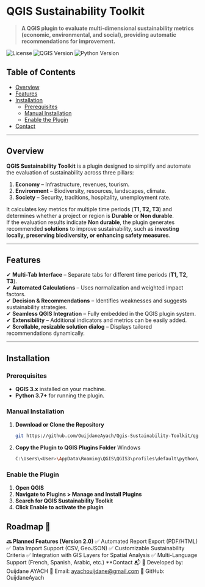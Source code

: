 # QGIS Sustainability Toolkit

> **A QGIS plugin to evaluate multi-dimensional sustainability metrics (economic, environmental, and social), providing automatic recommendations for improvement.**

![License](https://img.shields.io/badge/license-GPLv2-blue.svg)
![QGIS Version](https://img.shields.io/badge/QGIS-3.x-green.svg)
![Python Version](https://img.shields.io/badge/Python-3.7%2B-yellow.svg)

## Table of Contents

- [Overview](#overview)
- [Features](#features)
- [Installation](#installation)
  - [Prerequisites](#prerequisites)
  - [Manual Installation](#manual-installation)
  - [Enable the Plugin](#enable-the-plugin)
- [Contact](#contact)

---

## Overview

**QGIS Sustainability Toolkit** is a plugin designed to simplify and automate the evaluation of sustainability across three pillars:

1. **Economy** – Infrastructure, revenues, tourism.
2. **Environment** – Biodiversity, resources, landscapes, climate.
3. **Society** – Security, traditions, hospitality, unemployment rate.

It calculates key metrics for multiple time periods (**T1, T2, T3**) and determines whether a project or region is **Durable** or **Non durable**.  
If the evaluation results indicate **Non durable**, the plugin generates recommended **solutions** to improve sustainability, such as **investing locally, preserving biodiversity, or enhancing safety measures**.

---

## Features

✔ **Multi-Tab Interface** – Separate tabs for different time periods (**T1, T2, T3**).  
✔ **Automated Calculations** – Uses normalization and weighted impact factors.  
✔ **Decision & Recommendations** – Identifies weaknesses and suggests sustainability strategies.  
✔ **Seamless QGIS Integration** – Fully embedded in the QGIS plugin system.  
✔ **Extensibility** – Additional indicators and metrics can be easily added.  
✔ **Scrollable, resizable solution dialog** – Displays tailored recommendations dynamically.  

---

## Installation

### Prerequisites
- **QGIS 3.x** installed on your machine.
- **Python 3.7+** for running the plugin.

### Manual Installation

1. **Download or Clone the Repository**  
   ```bash
   git https://github.com/OuijdaneAyach/Qgis-Sustainability-Toolkit/qgis-sustainability-toolkit.git
2. **Copy the Plugin to QGIS Plugins Folder**
 Windows
   ```bash
   C:\Users\<User>\AppData\Roaming\QGIS\QGIS3\profiles\default\python\plugins\

### Enable the Plugin
1. **Open QGIS**
2. **Navigate to Plugins > Manage and Install Plugins**
3. **Search for QGIS Sustainability Toolkit**
4. **Click Enable to activate the plugin**

## Roadmap 🚀
**🔜 Planned Features (Version 2.0)**
✅ Automated Report Export (PDF/HTML)
✅ Data Import Support (CSV, GeoJSON)
✅ Customizable Sustainability Criteria
✅ Integration with GIS Layers for Spatial Analysis
✅ Multi-Language Support (French, Spanish, Arabic, etc.)
**Contact 📬
👤 Developed by: Ouijdane AYACH
📩 Email: ayachouijdane@gmail.com
🐙 GitHub: OuijdaneAyach

  


   
